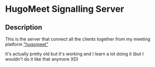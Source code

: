 # HugoMeet Signalling Server

## Description
This is the server that connect all the clients together from my meeting platform ["hugomeet"](https://github.com/hcabel/hcabel-monorepo/tree/DEV/apps/frontend/hugomeet)

It's actually pretty old but it's working and I learn a lot doing it (but I wouldn't do it like that anymore XD)